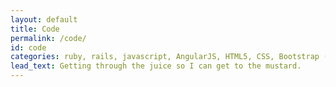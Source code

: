 ```yaml
---
layout: default
title: Code
permalink: /code/
id: code
categories: ruby, rails, javascript, AngularJS, HTML5, CSS, Bootstrap (3&4), MVC, MVVC, Ajax, JQuery, RSpec, irb, Jasmine, protractor, Node, rake, grunt, git, GitHub
lead_text: Getting through the juice so I can get to the mustard.
---
```



